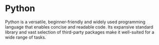 # Python
Python is a versatile, beginner-friendly and widely used programming language that enables concise and readable code. Its expansive standard library and vast selection of third-party packages make it well-suited for a wide range of tasks.
